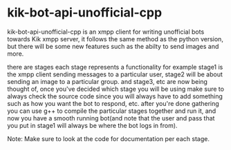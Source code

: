 # kik-bot-api-unofficial-cpp
kik-bot-api-unofficial-cpp is an xmpp client for writing unofficial bots towards Kik xmpp server, it follows the same method as the python version, but there will be some new features such as the abilty to send images and more.

there are stages each stage represents a 
functionality for example stage1 is the 
xmpp client sending messages to a 
particular user, stage2 will be about 
sending an image to a particular group. and 
stage3, etc are now being thought of, once
you've decided which stage you will be
using make sure to always check the source
code since you will always have to add
something such as how you want the bot to
respond, etc. after you're done gathering
you can use g++ to compile the particular
stages together and run it, and now you 
have a smooth running bot(and note that the
user and pass that you put in stage1 will
always be where the bot logs in from).

Note: Make sure to look at the code for 
documentation per each stage.

